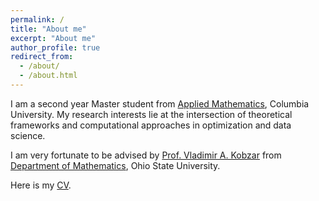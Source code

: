 ```yaml
---
permalink: /
title: "About me"
excerpt: "About me"
author_profile: true
redirect_from: 
  - /about/
  - /about.html
---
```


I am a second year Master student from [Applied Mathematics](https://www.apam.columbia.edu/programs/applied-mathematics), Columbia University. My research interests lie at the intersection of theoretical frameworks and computational approaches in optimization and data science.

I am very fortunate to be advised by [Prof. Vladimir A. Kobzar](https://math.osu.edu/people/kobzar.1) from [Department of Mathematics](https://math.osu.edu/), Ohio State University. 

Here is my [CV](https://github.com/yanling-shen/yanling.github.io/edit/master/assets/CV.pdf).

